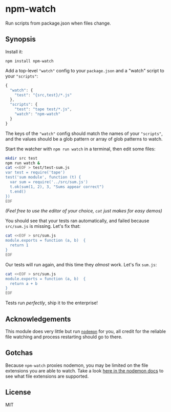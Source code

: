# npm-watch

Run scripts from package.json when files change.

## Synopsis

Install it:

    npm install npm-watch

Add a top-level `"watch"` config to your `package.json` and a "watch" script to
your `"scripts"`:

```javascript
{
  "watch": {
    "test": "{src,test}/*.js"
  },
  "scripts": {
    "test": "tape test/*.js",
    "watch": "npm-watch"
  }
}
```

The keys of the `"watch"` config should match the names of your `"scripts"`, and
the values should be a glob pattern or array of glob patterns to watch.

Start the watcher with `npm run watch` in a terminal, then edit some files:

```bash
mkdir src test
npm run watch &
cat <<EOF > test/test-sum.js
var test = require('tape')
test('sum module', function (t) {
  var sum = require('../src/sum.js')
  t.ok(sum(1, 2), 3, "Sums appear correct")
  t.end()
})
EOF
```

_(Feel free to use the editor of your choice, `cat` just makes for easy demos)_

You should see that your tests ran automatically, and failed because `src/sum.js`
is missing. Let's fix that:

```bash
cat <<EOF > src/sum.js
module.exports = function (a, b)  {
  return 1
}
EOF
```

Our tests will run again, and this time they *almost* work. Let's fix `sum.js`:

```bash
cat <<EOF > src/sum.js
module.exports = function (a, b)  {
  return a + b
}
EOF
```

Tests run *perfectly*, ship it to the enterprise!

## Acknowledgements

This module does very little but run [`nodemon`](http://npm.im/nodemon) for you, all
credit for the reliable file watching and process restarting should go to there.

## Gotchas
Because `npm-watch` proxies nodemon, you may be limited on the file extensions you are able to watch.  Take a look [here in the nodemon docs](https://github.com/remy/nodemon#specifying-extension-watch-list) to see what file extensions are supported.

## License

MIT
